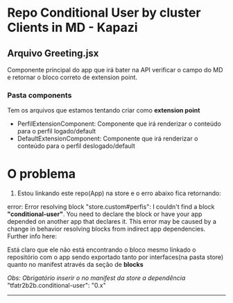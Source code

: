 # Repo Conditional User by cluster Clients in MD - Kapazi

## Arquivo Greeting.jsx
Componente principal do app que irá bater na API verificar o campo do MD e retornar o bloco correto de extension point. 

### Pasta components
Tem os arquivos que estamos tentando criar como **extension point**
- PerfilExtensionComponent: Componente que irá renderizar o conteúdo para o perfil logado/default
- DefaultExtensionComponent: Componente que irá renderizar o conteúdo para o perfil deslogado/default



# O problema

1. Estou linkando este repo(App) na store e o erro abaixo fica retornando: 

error: Error resolving block "store.custom#perfis":
I couldn't find a block **"conditional-user"**. You need to declare the block or have your app depended on another app that declares it. This error may be caused by a change in behavior resolving blocks from indirect app dependencies. Further info here:

Está claro que ele não está encontrando o bloco mesmo linkado o repositório com o app sendo exportado tanto por interfaces(na pasta store) quanto no manifest através da seção de **blocks**

*Obs: Obrigatório inserir o no manifest da store a dependência*
"tfatr2b2b.conditional-user": "0.x"


-----
